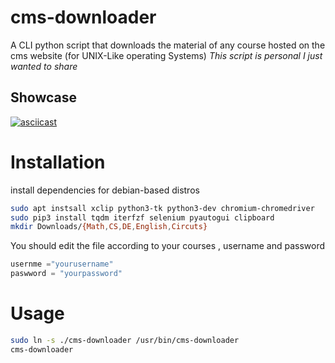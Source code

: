 # cms-downloader
A CLI python script that downloads the material of any course hosted on the  cms website (for UNIX-Like operating Systems)
*This script is personal I just wanted to share*
## Showcase

[![asciicast](https://asciinema.org/a/K1QAHRyrFyj2Hzulc0y8KXrYa.svg)](https://asciinema.org/a/K1QAHRyrFyj2Hzulc0y8KXrYa)


# Installation
install dependencies for debian-based distros
```bash
sudo apt instsall xclip python3-tk python3-dev chromium-chromedriver 
sudo pip3 install tqdm iterfzf selenium pyautogui clipboard 
mkdir Downloads/{Math,CS,DE,English,Circuts}
```
You should edit the file according to your courses , username and password
```python
usernme ="yourusername"
paswword = "yourpassword"
```
# Usage
```bash
sudo ln -s ./cms-downloader /usr/bin/cms-downloader 
cms-downloader
```
